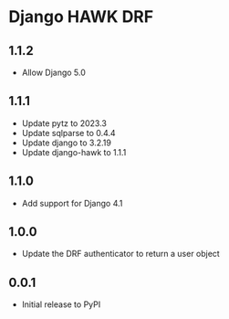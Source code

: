 # Django HAWK DRF

## 1.1.2
- Allow Django 5.0

## 1.1.1
- Update pytz to 2023.3
- Update sqlparse to 0.4.4
- Update django to 3.2.19
- Update django-hawk to 1.1.1

## 1.1.0
- Add support for Django 4.1

## 1.0.0
- Update the DRF authenticator to return a user object

## 0.0.1
- Initial release to PyPI
